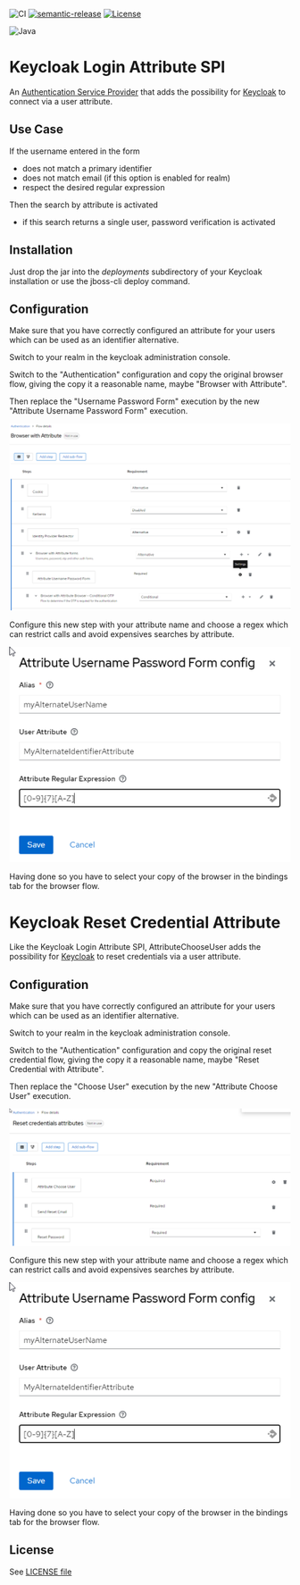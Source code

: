 ![CI](https://github.com/cnieg/keycloak-login-attribute/workflows/CI/badge.svg)
[![semantic-release](https://img.shields.io/badge/%20%20%F0%9F%93%A6%F0%9F%9A%80-semantic--release-e10079.svg)](https://github.com/semantic-release/semantic-release)
[![License](https://img.shields.io/:license-Apache2-blue.svg)](http://www.apache.org/licenses/LICENSE-2.0)

![Java](https://img.shields.io/badge/java-%23ED8B00.svg?style=for-the-badge&logo=openjdk&logoColor=white)

# Keycloak Login Attribute SPI

An [Authentication Service Provider](https://www.keycloak.org/docs/latest/server_development/index.html#_auth_spi) that adds the possibility for [Keycloak](https://www.keycloak.org) to connect via a user attribute.

## Use Case

If the username entered in the form
* does not match a primary identifier
* does not match email (if this option is enabled for realm)
* respect the desired regular expression

Then the search by attribute is activated
* if this search returns a single user, password verification is activated

## Installation

Just drop the jar into the _deployments_ subdirectory of your Keycloak installation
or use the jboss-cli deploy command.

## Configuration

Make sure that you have correctly configured an attribute for your users which can be used as an identifier alternative.

Switch to your realm in the keycloak administration console. 

Switch to the "Authentication" configuration and copy the original browser flow, 
giving the copy it a reasonable name,
maybe "Browser with Attribute".

Then replace the "Username Password Form" execution by the new "Attribute Username Password Form" execution.

![Browser Flow Configuration](browser_flow_config.png "Browser Flow Configuration")

Configure this new step with your attribute name and choose a regex which can restrict calls and avoid expensives searches by attribute.

![Authenticator Configuration](authenticator_config.png "Authenticator Configuration")

Having done so you have to select your copy of the browser in the bindings tab for the browser flow.

# Keycloak Reset Credential Attribute

Like the Keycloak Login Attribute SPI, AttributeChooseUser adds the possibility for [Keycloak](https://www.keycloak.org) to reset credentials via a user attribute.

## Configuration

Make sure that you have correctly configured an attribute for your users which can be used as an identifier alternative.

Switch to your realm in the keycloak administration console. 

Switch to the "Authentication" configuration and copy the original reset credential flow, giving the copy it a reasonable name, maybe "Reset Credential with Attribute".

Then replace the "Choose User" execution by the new "Attribute Choose User" execution.

![Browser Flow Configuration](reset_credentials_flow_config.png "Reset Credentials Flow Configuration")

Configure this new step with your attribute name and choose a regex which can restrict calls and avoid expensives searches by attribute.

![Authenticator Configuration](authenticator_config.png "Authenticator Configuration")

Having done so you have to select your copy of the browser in the bindings tab for the browser flow.

## License

 See [LICENSE file](./LICENSE)

